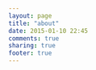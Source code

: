 ```yaml
---
layout: page
title: "about"
date: 2015-01-10 22:45
comments: true
sharing: true
footer: true
---
```

